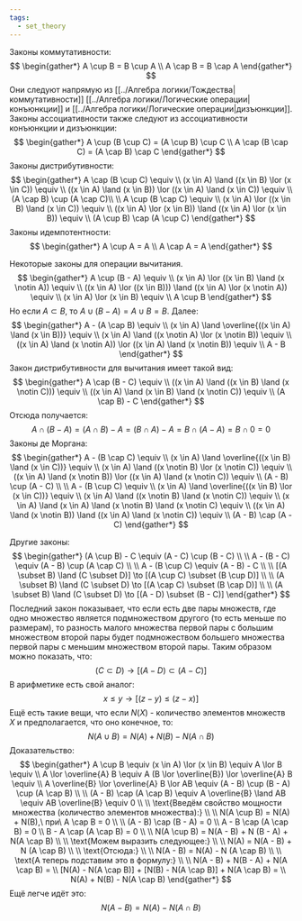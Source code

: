 ```yaml
---
tags:
  - set_theory
---
```

Законы коммутативности:
$$
\begin{gather*}
A \cup B = B \cup A \\
A \cap B = B \cap A
\end{gather*}
$$
Они следуют напрямую из [[../Алгебра логики/Тождества|коммутативности]] [[../Алгебра логики/Логические операции|конъюнкции]] и [[../Алгебра логики/Логические операции|дизъюнкции]].
Законы ассоциативности также следуют из ассоциативности конъюнкции и дизъюнкции:
$$
\begin{gather*}
A \cup (B \cup C) = (A \cup B) \cup C \\
A \cap (B \cap C) = (A \cap B) \cap C
\end{gather*}
$$
Законы дистрибутивности:
$$
\begin{gather*}
A \cap (B \cup C) \equiv \\
(x \in A) \land ((x \in B) \lor (x \in C)) \equiv \\
((x \in A) \land (x \in B)) \lor ((x \in A) \land (x \in C)) \equiv \\
(A \cap B) \cup (A \cap C)\\
\\
A \cup (B \cap C) \equiv \\
(x \in A) \lor ((x \in B) \land (x \in C)) \equiv \\
((x \in A) \lor (x \in B)) \land ((x \in A) \lor (x \in B)) \equiv \\
(A \cup B) \cap (A \cup C)
\end{gather*}
$$
Законы идемпотентности:
$$
\begin{gather*}
A \cup A = A \\
A \cap A = A
\end{gather*}
$$

Некоторые законы для операции вычитания.
$$
\begin{gather*}
A \cup (B - A) \equiv \\
(x \in A) \lor ((x \in B) \land (x \notin A)) \equiv \\
((x \in A) \lor ((x \in B))) \land ((x \in A) \lor (x \notin A)) \equiv \\
(x \in A) \lor (x \in B) \equiv \\
A \cup B
\end{gather*}
$$
Но если $A \subset B$, то $A \cup (B - A) = A \cup B = B$. Далее:
$$
\begin{gather*}
A - (A \cap B) \equiv \\
(x \in A) \land \overline{((x \in A) \land (x \in B))} \equiv \\
(x \in A) \land ((x \notin A) \lor (x \notin B)) \equiv \\
((x \in A) \land (x \notin A)) \lor ((x \in A) \land (x \notin B)) \equiv \\
A - B
\end{gather*}
$$
Закон дистрибутивности для вычитания имеет такой вид:
$$
\begin{gather*}
A \cap (B - C) \equiv \\
((x \in A) \land ((x \in B) \land (x \notin C))) \equiv \\
((x \in A) \land (x \in B) \land (x \notin C)) \equiv \\
(A \cap B) - C
\end{gather*}
$$
Отсюда получается:
$$
A \cap (B - A) = (A \cap B) - A = (B \cap A) - A = B \cap (A - A) = B \cap 0 = 0
$$
Законы де Моргана:
$$
\begin{gather*}
A - (B \cap C) \equiv \\
(x \in A) \land \overline{((x \in B) \land (x \in C))} \equiv \\
(x \in A) \land ((x \notin B) \lor (x \notin C)) \equiv \\
((x \in A) \land (x \notin B)) \lor ((x \in A) \land (x \notin C)) \equiv \\
(A - B) \cup (A - C) \\
\\
A - (B \cup C) \equiv \\
(x \in A) \land \overline{((x \in B) \lor (x \in C))} \equiv \\
(x \in A) \land ((x \notin B) \land (x \notin C)) \equiv \\
(x \in A) \land (x \in A) \land (x \notin B) \land (x \notin C) \equiv \\
((x \in A) \land (x \notin B)) \land ((x \in A) \land (x \notin C)) \equiv \\
(A - B) \cap (A - C)
\end{gather*}
$$

Другие законы: 
$$
\begin{gather*}
(A \cup B) - C \equiv
(A - C) \cup (B - C) \\
\\
A - (B - C) \equiv 
(A - B) \cup (A \cap C) \\
\\
A - (B \cup C) \equiv 
(A - B) - C \\
\\
[(A \subset B) \land (C \subset D)] \to [(A \cup C) \subset (B \cup D)] \\
\\
(A \subset B) \land (C \subset D) \to [(A \cap C) \subset (B \cap D)] \\
\\
(A \subset B) \land (C \subset D) \to [(A - D) \subset (B - C)]
\end{gather*}
$$
Последний закон показывает, что если есть две пары множеств, где одно множество является подмножеством другого (то есть меньше по размерам), то разность малого множества первой пары с большим множеством второй пары будет подмножеством большего множества первой пары с меньшим множеством второй пары. Таким образом можно показать, что:
$$
(C \subset D) \to [(A - D) \subset (A - C)]
$$
В арифметике есть свой аналог:
$$
x \le y \to [(z - y) \le (z - x)]
$$
Ещё есть такие вещи, что если $N(X)$ - количество элементов множеств $X$ и предполагается, что оно конечное, то:
$$
N(A \cup B) = N(A) + N(B) - N (A \cap B)
$$
Доказательство:
$$
\begin{gather*}
A \cup B \equiv (x \in A) \lor (x \in B) \equiv A \lor B \equiv \\
A \lor \overline{A} B \equiv A (B \lor \overline{B}) \lor \overline{A} B \equiv \\
A \overline{B} \lor \overline{A} B \lor AB \equiv (A - B) \cup (B - A) \cup (A \cap B) \\
\\
(A - B) \cap (A \cap B) \equiv A \overline{B} \land AB \equiv AB \overline{B} \equiv 0 \\
\\
\text{Введём свойство мощности множества (количество элементов множества):} \\
\\
N(A \cup B) = N(A) + N(B),\ при\ A \cap B = 0 \\
\\
(A - B) \cap (B - A) = 0 \\
A - B \cap (A \cap B) = 0 \\
B - A \cap (A \cap B) = 0 \\
\\
N(A \cup B) = N(A - B) + N (B - A) + N(A \cap B) \\
\\
\text{Можем выразить следующее:} \\
\\
N(A) = N(A - B) + N (A \cap B) \\
\\
\text{Отсюда:} \\
\\
N(A - B) = N(A) - N (A \cap B) \\
\\
\text{А теперь подставим это в формулу:} \\
\\
N(A - B) + N(B - A) + N(A \cap B) = \\
[N(A) - N(A \cap B)] + [N(B) - N(A \cap B)] + N(A \cap B) = \\
N(A) + N(B) - N(A \cap B)
\end{gather*}
$$
Ещё легче идёт это:
$$
N(A - B) = N(A) - N(A \cap B)
$$
